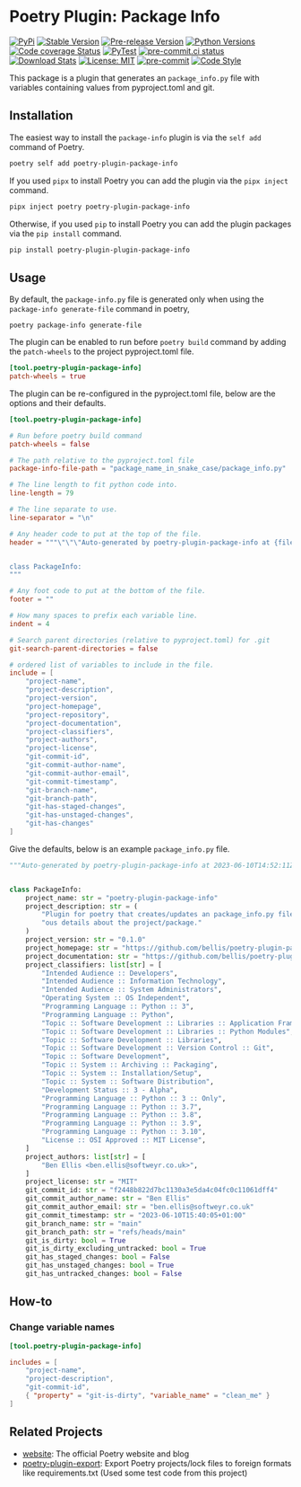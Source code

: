 # Poetry Plugin: Package Info

[![PyPi](https://img.shields.io/pypi/v/poetry-plugin-package-info.svg)](https://pypi.org/project/poetry-plugin-package-info/)
[![Stable Version](https://img.shields.io/pypi/v/poetry-plugin-package-info?label=stable)](https://pypi.org/project/poetry-plugin-package-info/)
[![Pre-release Version](https://img.shields.io/github/v/release/bellis/poetry-plugin-package-info?label=pre-release&include_prereleases&sort=semver)](https://pypi.org/project/poetry-plugin-package-info)
[![Python Versions](https://img.shields.io/pypi/pyversions/poetry-plugin-package-info)](https://pypi.org/project/poetry-plugin-package-info)
[![Code coverage Status](https://codecov.io/gh/bellis/poetry-plugin-package-info/branch/main/graph/badge.svg)](https://codecov.io/gh/bellis/poetry-plugin-package-info)
[![PyTest](https://github.com/bellis/poetry-plugin-package-info/workflows/test/badge.svg)](https://github.com/bellis/poetry-plugin-package-info/actions?query=workflow%3Atest)
[![pre-commit.ci status](https://results.pre-commit.ci/badge/github/BEllis/poetry-plugin-package-info/main.svg)](https://results.pre-commit.ci/latest/github/BEllis/poetry-plugin-package-info/main)
[![Download Stats](https://img.shields.io/pypi/dm/poetry-plugin-package-info)](https://pypistats.org/packages/poetry-plugin-package-info)
[![License: MIT](https://img.shields.io/badge/License-MIT-yellow.svg)](https://opensource.org/licenses/MIT)
[![pre-commit](https://img.shields.io/badge/pre--commit-enabled-brightgreen?logo=pre-commit)](https://github.com/pre-commit/pre-commit)
[![Code Style](https://img.shields.io/badge/code%20style-black-000000.svg)](https://github.com/psf/black)

This package is a plugin that generates an `package_info.py` file with variables containing values from pyproject.toml and git.

## Installation

The easiest way to install the `package-info` plugin is via the `self add` command of Poetry.

```bash
poetry self add poetry-plugin-package-info
```

If you used `pipx` to install Poetry you can add the plugin via the `pipx inject` command.

```bash
pipx inject poetry poetry-plugin-package-info
```

Otherwise, if you used `pip` to install Poetry you can add the plugin packages via the `pip install` command.

```bash
pip install poetry-plugin-plugin-package-info
```

## Usage

By default, the `package-info.py` file is generated only when using the `package-info generate-file` command in poetry,

```
poetry package-info generate-file
```

The plugin can be enabled to run before `poetry build` command by adding the `patch-wheels` to the project pyproject.toml file.

```toml
[tool.poetry-plugin-package-info]
patch-wheels = true
```

The plugin can be re-configured in the pyproject.toml file, below are the options and their defaults.

```toml
[tool.poetry-plugin-package-info]

# Run before poetry build command
patch-wheels = false

# The path relative to the pyproject.toml file
package-info-file-path = "package_name_in_snake_case/package_info.py"

# The line length to fit python code into.
line-length = 79

# The line separate to use.
line-separator = "\n"

# Any header code to put at the top of the file.
header = """\"\"\"Auto-generated by poetry-plugin-package-info at {file-write-time}.\"\"\"


class PackageInfo:
"""

# Any foot code to put at the bottom of the file.
footer = ""

# How many spaces to prefix each variable line.
indent = 4

# Search parent directories (relative to pyproject.toml) for .git
git-search-parent-directories = false

# ordered list of variables to include in the file.
include = [
    "project-name",
    "project-description",
    "project-version",
    "project-homepage",
    "project-repository",
    "project-documentation",
    "project-classifiers",
    "project-authors",
    "project-license",
    "git-commit-id",
    "git-commit-author-name",
    "git-commit-author-email",
    "git-commit-timestamp",
    "git-branch-name",
    "git-branch-path",
    "git-has-staged-changes",
    "git-has-unstaged-changes",
    "git-has-changes"
]
```

Give the defaults, below is an example `package_info.py` file.

```python
"""Auto-generated by poetry-plugin-package-info at 2023-06-10T14:52:11Z."""


class PackageInfo:
    project_name: str = "poetry-plugin-package-info"
    project_description: str = (
        "Plugin for poetry that creates/updates an package_info.py file with vari"
        "ous details about the project/package."
    )
    project_version: str = "0.1.0"
    project_homepage: str = "https://github.com/bellis/poetry-plugin-package-info"
    project_documentation: str = "https://github.com/bellis/poetry-plugin-package-info"
    project_classifiers: list[str] = [
        "Intended Audience :: Developers",
        "Intended Audience :: Information Technology",
        "Intended Audience :: System Administrators",
        "Operating System :: OS Independent",
        "Programming Language :: Python :: 3",
        "Programming Language :: Python",
        "Topic :: Software Development :: Libraries :: Application Frameworks",
        "Topic :: Software Development :: Libraries :: Python Modules",
        "Topic :: Software Development :: Libraries",
        "Topic :: Software Development :: Version Control :: Git",
        "Topic :: Software Development",
        "Topic :: System :: Archiving :: Packaging",
        "Topic :: System :: Installation/Setup",
        "Topic :: System :: Software Distribution",
        "Development Status :: 3 - Alpha",
        "Programming Language :: Python :: 3 :: Only",
        "Programming Language :: Python :: 3.7",
        "Programming Language :: Python :: 3.8",
        "Programming Language :: Python :: 3.9",
        "Programming Language :: Python :: 3.10",
        "License :: OSI Approved :: MIT License",
    ]
    project_authors: list[str] = [
        "Ben Ellis <ben.ellis@softweyr.co.uk>",
    ]
    project_license: str = "MIT"
    git_commit_id: str = "f2448b822d7bc1130a3e5da4c04fc0c11061dff4"
    git_commit_author_name: str = "Ben Ellis"
    git_commit_author_email: str = "ben.ellis@softweyr.co.uk"
    git_commit_timestamp: str = "2023-06-10T15:40:05+01:00"
    git_branch_name: str = "main"
    git_branch_path: str = "refs/heads/main"
    git_is_dirty: bool = True
    git_is_dirty_excluding_untracked: bool = True
    git_has_staged_changes: bool = False
    git_has_unstaged_changes: bool = True
    git_has_untracked_changes: bool = False
```

## How-to

### Change variable names

```toml
[tool.poetry-plugin-package-info]

includes = [
    "project-name",
    "project-description",
    "git-commit-id",
    { "property" = "git-is-dirty", "variable_name" = "clean_me" }
]

```

## Related Projects

* [website](https://github.com/python-poetry/website): The official Poetry website and blog
* [poetry-plugin-export](https://github.com/python-poetry/poetry-plugin-export): Export Poetry projects/lock files to
foreign formats like requirements.txt (Used some test code from this project)
